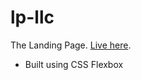# lp-llc

The Landing Page. [Live here](https://nirvaanbal.github.io/lp-llc/).

-   Built using CSS Flexbox
